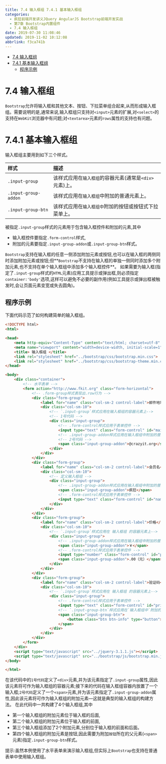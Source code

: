```yaml
---
title: 7.4 输入框组 7.4.1 基本输入框组
categories: 
  - 疯狂前端开发讲义JQuery AngularJS Bootstrap前端开发实战
  - 第7章 Bootstrap内置组件
  - 7.4 输入框组
date: 2019-07-30 11:08:46
updated: 2019-11-02 10:12:08
abbrlink: f3ca741b
---
```

<div id='my_toc'>

- [7.4 输入框组](/JavaReadingNotes/f3ca741b/#7-4-输入框组)
- [7.4.1 基本输入框组](/JavaReadingNotes/f3ca741b/#7-4-1-基本输入框组)
    - [程序示例](/JavaReadingNotes/f3ca741b/#程序示例)

</div>
<!--more-->
<script>if (navigator.platform.toLowerCase() == 'win32'){document.getElementById('my_toc').style.display = 'none';}</script>

<!--end-->
<!--SSTStart-->
# 7.4 输入框组 #
`Bootstrap`允许将输入框和其他文本、按钮、下拉菜单组合起来,从而形成输入框组。需要说明的是,通常来说,输入框组只支持对`<input>`元素的扩展,对`<select>`的支持在`WebKit`浏览器中有问题;对`<textarea>`元素的`rows`属性的支持也有问题。
# 7.4.1 基本输入框组 #
输入框组主要用到如下三个样式。

|样式|描述|
|:---|:---|
|`.input-group`|该样式应用在`输入框组`的容器元素(通常是`<div>`元素)上。|
|`.input-group-addon`|该样式应用在`输入框组`中附加的普通元素上。|
|`.input-group-btn`|该样式应用在`输入框组中`附加的按钮或按钮式下拉菜单上。|
被指定`.input-group`样式的元素用于包含输入框控件和附加的元素,其中
- 输入框控件要指定`.form-control`样式,
- 附加的元素要指定`.input-group-addon`或`.input-group-btn`样式。

`Bootstrap`支持在输入框的任意一侧添加附加元素或按钮,也可以在输入框的两侧同时添加附加元素或按钮;但**`Bootstrap`不支持在输入框的单独一侧同时添加多个附加元素,也不支持在单个输入框组中添加多个输入框控件**。
如果需要为输入框(指定了`.input-group`样式的`HTML`元素)应用工具提示或弹出框,则必须指定`container:'body'`选项,这样可以避免不必要的副作用(例如工具提示或弹出框被触发时,会让页面元素变宽或失去圆角)。
## 程序示例 ##
下面代码示范了如何构建简单的输入框组。
```html
<!DOCTYPE html>
<html>

<head>
	<meta http-equiv="Content-Type" content="text/html; charset=utf-8" />
	<meta name="viewport" content="width=device-width, initial-scale=1">
	<title> 输入框组 </title>
	<link rel="stylesheet" href="../bootstrap/css/bootstrap.min.css">
	<link rel="stylesheet" href="../bootstrap/css/bootstrap-theme.min.css">
</head>

<body>
	<div class="container">
		<!-- 水平表单 -->
		<form action="http://www.fkit.org" class="form-horizontal">
			<!-- .form-group样式表现出.row行为 -->
			<div class="form-group">
				<label for="name" class="col-sm-2 control-label">邮件地址</label>
				<div class="col-sm-10">
					<!-- `.input-group`样式应用在输入框组的容器元素上-->
					<!-- 1号代码 -->
					<div class="input-group">
						<!-- .form-control样式应用于表单控件 -->
						<input type="text" class="form-control" id="mail" placeholder="收件人">
						<!-- .input-group-addon样式应用在输入框组中附加的普通元素上。 -->
						<!-- 2号代码 -->
						<span class="input-group-addon">@crazyit.org</span>
					</div>
				</div>
			</div>
			<div class="form-group">
				<label for="name" class="col-sm-2 control-label">会员名</label>
				<div class="col-sm-10">
					<!-- 定义输入框组 -->
					<div class="input-group">
						<!-- .input-group-addon样式应用在输入框组中附加的普通元素上。 -->
						<span class="input-group-addon">疯狂</span>
						<!-- .form-control样式应用于表单控件 -->
						<input type="text" class="form-control" id="name" placeholder="您的名字">
					</div>
				</div>
			</div>
			<div class="form-group">
				<label for="name" class="col-sm-2 control-label">价格</label>
				<div class="col-sm-10">
					<!-- `.input-group`样式应用在 输入框组 的容器元素上-->
					<div class="input-group">
						<!-- .input-group-addon样式应用在输入框组中附加的普通元素上。 -->
						<span class="input-group-addon">￥</span>
						<!-- .form-control样式应用于表单控件 -->
						<input type="number" class="form-control" id="price" placeholder="填写年费价格" min="50">
						<span class="input-group-addon">.00（元）</span>
					</div>
				</div>
			</div>
			<div class="form-group">
				<label for="name" class="col-sm-2 control-label">验证码</label>
				<div class="col-sm-10">
					<!-- `.input-group`样式应用在 输入框组 的容器元素上-->
					<div class="input-group">
						<!-- .form-control样式应用于表单控件 -->
						<input type="text" class="form-control" id="price" placeholder="填写您获得的验证码">
						<!-- `.input-group-btn`样式应用在`输入框组中`附加的按钮或按钮式下拉菜单上。-->
						<span class="input-group-btn">
							<button class="btn btn-info" type="button">发送验证码</button>
						</span>
					</div>
				</div>
			</div>
		</form>
	</div>
	<script type="text/javascript" src="../jquery-3.1.1.js"></script>
	<script type="text/javascript" src="../bootstrap/js/bootstrap.min.js"></script>
</body>

</html>
```
在该代码中的`1号代码`定义了`<div>`元素,并为该元素指定了`.input-group`属性,因此该元素将可作为输入框组的容器元素;接下来的代码在输入框组容器内放置了一个输入框;`2号代码`定义了一个`<span>`元素,并为该元素指定了`.input-group-addon`属性,因此该元素将可作为输入框组的附加元素—这就是典型的输入框组的构建方法。
在此代码中一共构建了4个输入框组,其中
- 第一个输入框组的附加元素位于输入框的后面,
- 第二个输入框组的附加元素位于输入框的前面,
- 第三个输入框组添加了2个附加元素,分别位于输入框的前面和后面。
- 第四个输入框组的附加元素是按钮,因此需要为附加`按钮`所在的父元素(`<span>`元素)指定`.input-group-btn`样式。

提示:虽然本例使用了水平表单来演示输入框组,但实际上`Bootstrap`也支持在普通表单中使用输入框组。
<!--SSTStop-->

